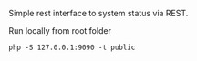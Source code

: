 Simple rest interface to system status via REST.

Run locally from root folder
```
php -S 127.0.0.1:9090 -t public
```
